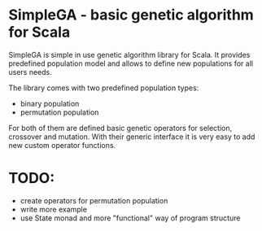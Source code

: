 SimpleGA - basic genetic algorithm for Scala
============================================

SimpleGA is simple in use genetic algorithm library for Scala.
It provides predefined population model and allows to define new populations for all users needs.

The library comes with two predefined population types:

* binary population
* permutation population

For both of them are defined basic genetic operators for selection, crossover and mutation. 
With their generic interface it is very easy to add new custom operator functions.

TODO:
=====

* create operators for permutation population
* write more example
* use State monad and more "functional" way of program structure